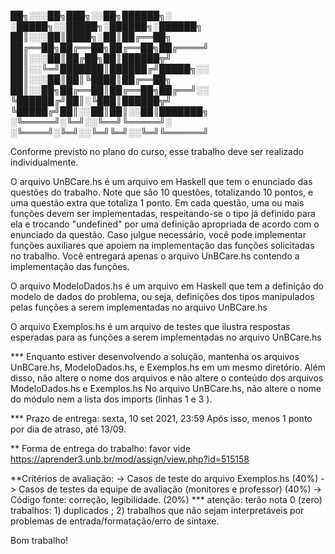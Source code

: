 ██╗░░░██╗███╗░░██╗██████╗░  ░█████╗░░█████╗░██████╗░██████╗
██║░░░██║████╗░██║██╔══██╗  ██╔══██╗██╔══██╗██╔══██╗██╔════╝
██║░░░██║██╔██╗██║██████╦╝  ██║░░╚═╝███████║██████╔╝█████╗░░
██║░░░██║██║╚████║██╔══██╗  ██║░░██╗██╔══██║██╔══██╗██╔══╝░░
╚██████╔╝██║░╚███║██████╦╝  ╚█████╔╝██║░░██║██║░░██║███████╗
░╚═════╝░╚═╝░░╚══╝╚═════╝░  ░╚════╝░╚═╝░░╚═╝╚═╝░░╚═╝╚══════╝



Conforme previsto no plano do curso, esse trabalho deve ser realizado individualmente.

O arquivo UnBCare.hs é um arquivo em Haskell que tem o enunciado das questões do trabalho. 
Note que são 10 questões, totalizando 10 pontos, e uma questão extra que totaliza 1 ponto. 
Em cada questão, uma ou mais funções devem ser implementadas, respeitando-se o tipo já definido para ela e 
trocando "undefined" por uma definição apropriada de acordo com o enunciado da questão. 
Caso julgue necessário, você pode implementar funções auxiliares que apoiem na implementação das funções 
solicitadas no trabalho. Você entregará apenas o arquivo UnBCare.hs contendo a implementação das funções.

O arquivo ModeloDados.hs é um arquivo em Haskell que tem a definição do modelo de dados do problema, ou seja,
definições dos tipos manipulados pelas funções a serem implementadas no arquivo UnBCare.hs

O arquivo Exemplos.hs é um arquivo de testes que ilustra respostas esperadas para as funções a serem implementadas
no arquivo UnBCare.hs

*** Enquanto estiver desenvolvendo a solução, mantenha os arquivos UnBCare.hs, ModeloDados.hs, e Exemplos.hs
em um mesmo diretório. Além disso, não altere o nome dos arquivos e não altere o conteúdo dos arquivos ModeloDados.hs e Exemplos.hs
No arquivo UnBCare.hs, não altere o nome do módulo nem a lista dos imports (linhas 1 e 3 ).

*** Prazo de entrega: sexta, 10 set 2021, 23:59
Após isso, menos 1 ponto por dia de atraso, até 13/09.

** Forma de entrega do trabalho: favor vide 
https://aprender3.unb.br/mod/assign/view.php?id=515158


**Critérios de avaliação:
  -> Casos de teste do arquivo Exemplos.hs  (40%)
  -> Casos de testes da equipe de avaliação (monitores e professor) (40%)
  -> Código fonte: correção, legibilidade.  (20%)
*** atenção: terão nota 0 (zero) trabalhos: 
         1) duplicados ; 
         2) trabalhos que não sejam interpretáveis 
         por problemas de entrada/formatação/erro de sintaxe.

Bom trabalho!